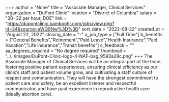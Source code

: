 +++
author = "None"
title = "Associate Manager, Clinical Services"
organization = "DuPont Clinic"
location = "District of Columbia"
salary = "$30-$32 per hour, DOE"
link = "https://dupontclinic.bamboohr.com/jobs/view.php?id=24&source=aWQ9Nw%3D%3D"
sort_date = "2022-08-22"
created_at = "August 22, 2022"
closing_date = "-"
a_job_type = ["Full Time"]
b_benefits = ["General Benefits","Retirement","Paid Leave","Health Insurance","Paid Vacation","Life insurance","Transit benefits"]
c_feedback = ""
aa_degrees_required = "No degree required"
thumbnail = "../../images/DuPont-Clinic-logo-4-NAF-bag_9593a28c.png"
+++
The Associate Manager of Clinical Services will be an integral part of the team fostering positive patient experiences, ensuring clinical efficiency as our clinic’s staff and patient volume grow, and cultivating a staff culture of respect and communication. They will have the strongest commitment to patient care and safety, be an excellent listener and respectful communicator, and have past experience in reproductive health care (ideally abortion care). 